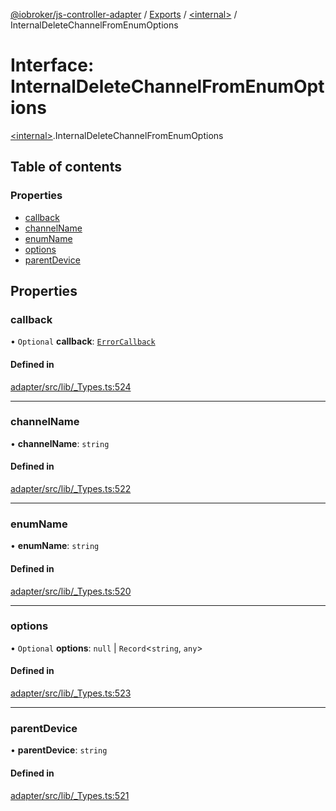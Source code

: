 [@iobroker/js-controller-adapter](../README.md) / [Exports](../modules.md) / [\<internal\>](../modules/internal_.md) / InternalDeleteChannelFromEnumOptions

# Interface: InternalDeleteChannelFromEnumOptions

[\<internal\>](../modules/internal_.md).InternalDeleteChannelFromEnumOptions

## Table of contents

### Properties

- [callback](internal_.InternalDeleteChannelFromEnumOptions.md#callback)
- [channelName](internal_.InternalDeleteChannelFromEnumOptions.md#channelname)
- [enumName](internal_.InternalDeleteChannelFromEnumOptions.md#enumname)
- [options](internal_.InternalDeleteChannelFromEnumOptions.md#options)
- [parentDevice](internal_.InternalDeleteChannelFromEnumOptions.md#parentdevice)

## Properties

### callback

• `Optional` **callback**: [`ErrorCallback`](../modules/internal_.md#errorcallback)

#### Defined in

[adapter/src/lib/_Types.ts:524](https://github.com/ioBroker/ioBroker.js-controller/blob/a0d19f0c12f79a792741858b32ef9d3886c117c5/packages/adapter/src/lib/_Types.ts#L524)

___

### channelName

• **channelName**: `string`

#### Defined in

[adapter/src/lib/_Types.ts:522](https://github.com/ioBroker/ioBroker.js-controller/blob/a0d19f0c12f79a792741858b32ef9d3886c117c5/packages/adapter/src/lib/_Types.ts#L522)

___

### enumName

• **enumName**: `string`

#### Defined in

[adapter/src/lib/_Types.ts:520](https://github.com/ioBroker/ioBroker.js-controller/blob/a0d19f0c12f79a792741858b32ef9d3886c117c5/packages/adapter/src/lib/_Types.ts#L520)

___

### options

• `Optional` **options**: ``null`` \| `Record`\<`string`, `any`\>

#### Defined in

[adapter/src/lib/_Types.ts:523](https://github.com/ioBroker/ioBroker.js-controller/blob/a0d19f0c12f79a792741858b32ef9d3886c117c5/packages/adapter/src/lib/_Types.ts#L523)

___

### parentDevice

• **parentDevice**: `string`

#### Defined in

[adapter/src/lib/_Types.ts:521](https://github.com/ioBroker/ioBroker.js-controller/blob/a0d19f0c12f79a792741858b32ef9d3886c117c5/packages/adapter/src/lib/_Types.ts#L521)
